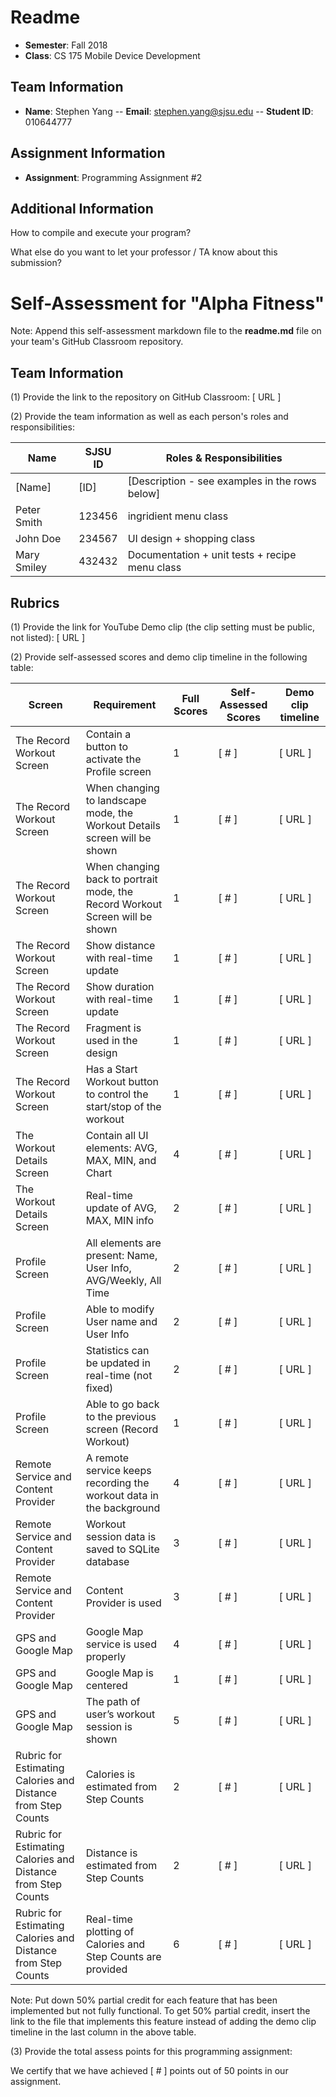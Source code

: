 # Readme

- **Semester**: Fall 2018
- **Class**: CS 175 Mobile Device Development

## Team Information

- **Name**: Stephen Yang
-- **Email**: stephen.yang@sjsu.edu
-- **Student ID**: 010644777

## Assignment Information
- **Assignment**: Programming Assignment #2

## Additional Information

How to compile and execute your program?

What else do you want to let your professor / TA know about this submission?

# Self-Assessment for "Alpha Fitness"

Note: Append this self-assessment markdown file to the **readme.md** file on your team's GitHub Classroom repository.

## Team Information

(1) Provide the link to the repository on GitHub Classroom:
[ URL ]

(2) Provide the team information as well as each person's roles and responsibilities:

| Name | SJSU ID | Roles & Responsibilities |
|------|------------|--------------------------|
| [Name] | [ID] | [Description - see examples in the rows below] |
| Peter Smith | 123456 | ingridient menu class |
| John Doe | 234567 | UI design + shopping class |
| Mary Smiley | 432432 | Documentation + unit tests + recipe menu class |

## Rubrics

(1) Provide the link for YouTube Demo clip (the clip setting must be public, not listed): 
[ URL ]

(2) Provide self-assessed scores and demo clip timeline in the following table:

|Screen | Requirement | Full Scores | Self-Assessed Scores | Demo clip timeline |
|--|---|---|---|---|
|The Record Workout Screen | Contain a button to activate the Profile screen  | 1 | [ # ] | [ URL ] |
|The Record Workout Screen | When changing to landscape mode, the Workout Details screen will be shown  | 1 | [ # ] | [ URL ] |
|The Record Workout Screen | When changing back to portrait mode, the Record Workout Screen will be shown  | 1 | [ # ] | [ URL ] |
|The Record Workout Screen | Show distance with real-time update  | 1 | [ # ] | [ URL ] |
|The Record Workout Screen | Show duration with real-time update  | 1 | [ # ] | [ URL ] |
|The Record Workout Screen | Fragment is used in the design | 1 | [ # ] | [ URL ] |
|The Record Workout Screen | Has a Start Workout button to control the start/stop of the workout | 1 | [ # ] | [ URL ] |
| The Workout Details Screen | Contain all UI elements: AVG, MAX, MIN, and Chart  | 4 | [ # ] | [ URL ] |
| The Workout Details Screen | Real-time update of AVG, MAX, MIN info | 2 | [ # ] | [ URL ] |
| Profile Screen | All elements are present: Name, User Info, AVG/Weekly, All Time  | 2 | [ # ] | [ URL ] |
| Profile Screen | Able to modify User name and User Info  | 2 | [ # ] | [ URL ] |
| Profile Screen | Statistics can be updated in real-time (not fixed)  | 2 | [ # ] | [ URL ] |
| Profile Screen | Able to go back to the previous screen (Record Workout) | 1 | [ # ] | [ URL ] |
| Remote Service and Content Provider | A remote service keeps recording the workout data in the background | 4 | [ # ] | [ URL ] |
| Remote Service and Content Provider | Workout session data is saved to SQLite database | 3 | [ # ] | [ URL ] |
| Remote Service and Content Provider | Content Provider is used | 3 | [ # ] | [ URL ] |
| GPS and Google Map | Google Map service is used properly  | 4 | [ # ] | [ URL ] |
| GPS and Google Map | Google Map is centered  | 1 | [ # ] | [ URL ] |
| GPS and Google Map | The path of user’s workout session is shown  | 5 | [ # ] | [ URL ] |
| Rubric for Estimating Calories and Distance from Step Counts  | Calories is estimated from Step Counts  | 2 | [ # ] | [ URL ] |
| Rubric for Estimating Calories and Distance from Step Counts  | Distance is estimated from Step Counts | 2 | [ # ] | [ URL ] |
| Rubric for Estimating Calories and Distance from Step Counts  | Real-time plotting of Calories and Step Counts are provided  | 6 | [ # ] | [ URL ] |

Note: Put down 50% partial credit for each feature that has been implemented but not fully functional.  To get 50% partial credit, insert the link to the file that implements this feature instead of adding the demo clip timeline in the last column in the above table.

(3) Provide the total assess points for this programming assignment:

We certify that we have achieved [ # ] points out of 50 points in our assignment.



